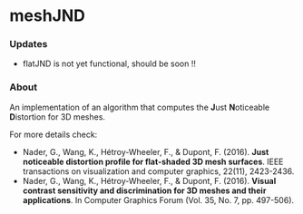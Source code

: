 meshJND
=======
### Updates
 * flatJND is not yet functional, should be soon !!

### About
An implementation of an algorithm that computes the **J**ust **N**oticeable **D**istortion for 3D meshes.

For more details check:
 * Nader, G., Wang, K., Hétroy-Wheeler, F., & Dupont, F. (2016). **Just noticeable distortion profile for flat-shaded 3D mesh surfaces**. IEEE transactions on visualization and computer graphics, 22(11), 2423-2436.
 * Nader, G., Wang, K., Hétroy‐Wheeler, F., & Dupont, F. (2016). **Visual contrast sensitivity and discrimination for 3D meshes and their applications**. In Computer Graphics Forum (Vol. 35, No. 7, pp. 497-506).
